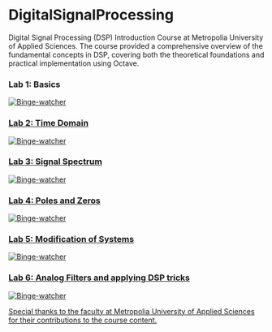 # DigitalSignalProcessing

Digital Signal Processing (DSP) Introduction Course at Metropolia University of Applied Sciences.
The course provided a comprehensive overview of the fundamental concepts in DSP, covering both the theoretical foundations and practical implementation using Octave.

### Lab 1: Basics
<a href="https://users.metropolia.fi/~shengq/DSP/Lab1/lab_1.html"> <img src="https://custom-icon-badges.demolab.com/badge/-Lab1-8C546E?style=for-the-badge&logo=globe&logoC" alt="Binge-watcher" />

### Lab 2: Time Domain
<a href="https://users.metropolia.fi/~shengq/DSP/Lab2/lab2.html"> <img src="https://custom-icon-badges.demolab.com/badge/-Lab2-9FC131?style=for-the-badge&logo=globe&logoC" alt="Binge-watcher" />

### Lab 3: Signal Spectrum
<a href="https://users.metropolia.fi/~shengq/DSP/Lab3/lab3.html"> <img src="https://custom-icon-badges.demolab.com/badge/-Lab3-EB952D?style=for-the-badge&logo=globe&logoC" alt="Binge-watcher" />

### Lab 4: Poles and Zeros
<a href="https://users.metropolia.fi/~shengq/DSP/Lab4/lab4.html"> <img src="https://custom-icon-badges.demolab.com/badge/-Lab4-1B4C8C?style=for-the-badge&logo=globe&logoC" alt="Binge-watcher" />

### Lab 5: Modification of Systems
<a href="https://users.metropolia.fi/~shengq/DSP/Lab5/lab5.html"> <img src="https://custom-icon-badges.demolab.com/badge/-Lab5-D95D30?style=for-the-badge&logo=globe&logoC" alt="Binge-watcher" />

### Lab 6: Analog Filters and applying DSP tricks
<a href="https://users.metropolia.fi/~shengq/DSP/Lab6/lab6.html"> <img src="https://custom-icon-badges.demolab.com/badge/-Lab6-8318E0?style=for-the-badge&logo=globe&logoC" alt="Binge-watcher" />
 
Special thanks to the faculty at Metropolia University of Applied Sciences for their contributions to the course content.
